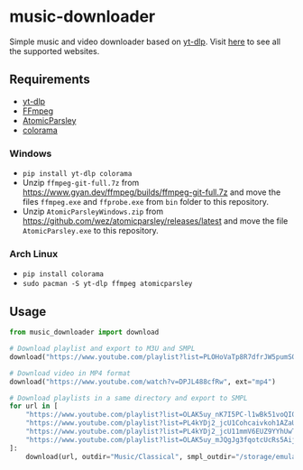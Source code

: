 # music-downloader

Simple music and video downloader based on [yt-dlp](https://github.com/yt-dlp/yt-dlp). Visit [here](https://github.com/yt-dlp/yt-dlp/blob/master/supportedsites.md) to see all the supported websites.

## Requirements

- [yt-dlp](https://github.com/yt-dlp/yt-dlp)
- [FFmpeg](https://ffmpeg.org/download.html)
- [AtomicParsley](https://github.com/wez/atomicparsley)
- [colorama](https://github.com/tartley/colorama)

### Windows

- `pip install yt-dlp colorama`
- Unzip `ffmpeg-git-full.7z` from <https://www.gyan.dev/ffmpeg/builds/ffmpeg-git-full.7z> and move the files `ffmpeg.exe` and `ffprobe.exe` from `bin` folder to this repository.
- Unzip `AtomicParsleyWindows.zip` from <https://github.com/wez/atomicparsley/releases/latest> and move the file `AtomicParsley.exe` to this repository.

### Arch Linux

- `pip install colorama`
- `sudo pacman -S yt-dlp ffmpeg atomicparsley`

## Usage

```python
from music_downloader import download

# Download playlist and export to M3U and SMPL
download("https://www.youtube.com/playlist?list=PLOHoVaTp8R7dfrJW5pumS0iD_dhlXKv17", export_to=["m3u", "smpl"])

# Download video in MP4 format
download("https://www.youtube.com/watch?v=DPJL488cfRw", ext="mp4")

# Download playlists in a same directory and export to SMPL
for url in [
	"https://www.youtube.com/playlist?list=OLAK5uy_nK7I5PC-l1wBk51voQI0cXgU1nFRp89gI",
	"https://www.youtube.com/playlist?list=PL4kYDj2_jcU1Cohcaivkoh1AZaUeebEc0",
	"https://www.youtube.com/playlist?list=PL4kYDj2_jcU11mmV6EUZ9YYhUwTzPSA5L",
	"https://www.youtube.com/playlist?list=OLAK5uy_mJQgJg3fqotcUcRs5AijgBLfderDqIEwE"
]:
	download(url, outdir="Music/Classical", smpl_outdir="/storage/emulated/0/Music/Classical", export_to=["smpl"])
```
